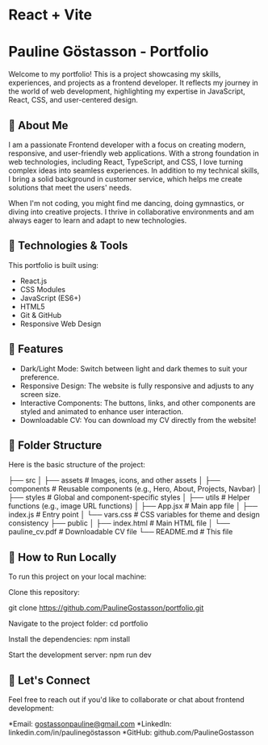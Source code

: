 # React + Vite

# Pauline Göstasson - Portfolio

Welcome to my portfolio! This is a project showcasing my skills, experiences, and projects as a frontend developer. It reflects my journey in the world of web development, highlighting my expertise in JavaScript, React, CSS, and user-centered design.

## 💼 About Me
I am a passionate Frontend developer with a focus on creating modern, responsive, and user-friendly web applications. With a strong foundation in web technologies, including React, TypeScript, and CSS, I love turning complex ideas into seamless experiences. In addition to my technical skills, I bring a solid background in customer service, which helps me create solutions that meet the users' needs.

When I'm not coding, you might find me dancing, doing gymnastics, or diving into creative projects. I thrive in collaborative environments and am always eager to learn and adapt to new technologies.

## 🚀 Technologies & Tools
This portfolio is built using:

- React.js
- CSS Modules
- JavaScript (ES6+)
- HTML5
- Git & GitHub
- Responsive Web Design

## 🌟 Features

* Dark/Light Mode: Switch between light and dark themes to suit your preference.
* Responsive Design: The website is fully responsive and adjusts to any screen size.
* Interactive Components: The buttons, links, and other components are styled and animated to enhance user interaction.
* Downloadable CV: You can download my CV directly from the website!

## 📂 Folder Structure
Here is the basic structure of the project:

├── src
│   ├── assets             # Images, icons, and other assets
│   ├── components         # Reusable components (e.g., Hero, About, Projects, Navbar)
│   ├── styles             # Global and component-specific styles
│   ├── utils              # Helper functions (e.g., image URL functions)
│   ├── App.jsx            # Main app file
│   ├── index.js           # Entry point
│   └── vars.css           # CSS variables for theme and design consistency
├── public
│   ├── index.html         # Main HTML file
│   └── pauline_cv.pdf     # Downloadable CV file
└── README.md              # This file

## 📄 How to Run Locally
To run this project on your local machine:

Clone this repository:

git clone https://github.com/PaulineGostasson/portfolio.git

Navigate to the project folder:
cd portfolio

Install the dependencies:
npm install

Start the development server:
npm run dev

## 🔗 Let's Connect
Feel free to reach out if you'd like to collaborate or chat about frontend development:

*Email: gostassonpauline@gmail.com
*LinkedIn: linkedin.com/in/paulinegöstasson
*GitHub: github.com/PaulineGostasson
